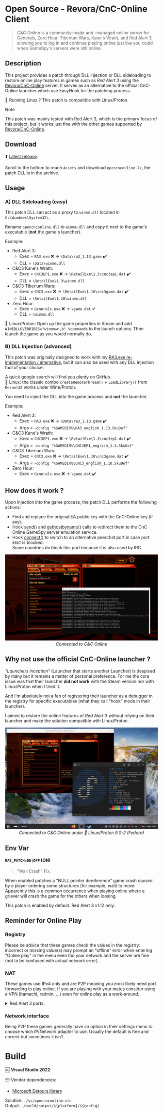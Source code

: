 # Open Source - Revora/CnC-Online Client

> C&C:Online is a community-made and -managed online server for Generals, Zero Hour, Tiberium Wars, Kane's Wrath, and Red Alert 3, allowing you to log in and continue playing online just like you could when GameSpy's servers were still online.

## Description

This project provides a patch through DLL injection or DLL sideloading to restore online play features in games such as *Red Alert 3* using the [Revora/CnC-Online](https://cnc-online.net/en/) server. It serves as an alternative to the official CnC-Online launcher which use EasyHook for the patching process. 

🐧 Running Linux ? This patch is compatible with Linux/Proton.

> [!NOTE]
> This patch was mainly tested with Red Alert 3, which is the primary focus of this project, but it works just fine with the other games supported by [Revora/CnC-Online](https://cnc-online.net/en/).

## Download

⬇️ [Latest release](https://github.com/xan105/CnC-Online/releases/latest).

Scroll to the bottom to reach `Assets` and download `opencnconline.7z`, the patch DLL is in the archive.

## Usage

### A) DLL Sideloading (easy)

This patch DLL can act as a proxy to `winmm.dll` located in `C:\Windows\System32\`.

Rename `opencnconline.dll` to `winmm.dll` and copy it next to the game's executable (**not** the game's launcher).

Example:

- Red Alert 3: 
    + Exec = `RA3.exe` ❌ -> `\Data\ra3_1.13.game` ✔️
    + DLL = `\Data\winmm.dll`
- C&C3 Kane's Wrath: 
    + Exec = `CNC3EP1.exe` ❌ -> `\RetailExe\1.3\cnc3ep1.dat` ✔️
    + DLL = `\RetailExe\1.3\winmm.dll`
- C&C3 Tiberium Wars: 
    + Exec = `CNC3.exe` ❌ -> `\RetailExe\1.10\cnc3game.dat` ✔️
    + DLL = `\RetailExe\1.10\winmm.dll`    
- Zero Hour: 
    + Exec = `Generals.exe` ❌ -> `\game.dat` ✔
    + DLL = `\winmm.dll`

🐧 Linux/Proton: Open up the game properties in Steam and add `WINEDLLOVERRIDES="winmm=n,b" %command%` to the launch options. Then launch the game as you would normally do.

### B) DLL Injection (advanced)

This patch was originally designed to work with my [RA3.exe re-implementation / alternative](https://github.com/xan105/RA3-Launcher), but it can also be used with any DLL injection tool of your choice.

A quick google search will find you plenty on GitHub.<br />
🐧 Linux: the classic combo `createRemoteThread()` + `LoadLibrary()` from `Kernel32` works under Wine/Proton.

You need to inject the DLL into the game process and **not** the launcher.

Example:

- Red Alert 3: 
    + Exec = `RA3.exe` ❌ -> `\Data\ra3_1.13.game` ✔️
    + Args = `-config "%GAMEDIR%\RA3_english_1.13.SkuDef"`
- C&C3 Kane's Wrath: 
    + Exec = `CNC3EP1.exe` ❌ -> `\RetailExe\1.3\cnc3ep1.dat` ✔️
    + Args = `-config "%GAMEDIR%\CNC3EP1_english_1.3.SkuDef"`
- C&C3 Tiberium Wars: 
    + Exec = `CNC3.exe` ❌ -> `\RetailExe\1.10\cnc3game.dat` ✔️
    + Args = `-config "%GAMEDIR%\CNC3_english_1.10.SkuDef"`
- Zero Hour: 
    + Exec = `Generals.exe` ❌ -> `\game.dat` ✔️

## How does it work ?

Upon injection into the game process, the patch DLL performs the following actions:

- Find and replace the original EA public key with the CnC-Online key (if any).
- Hook [send()](https://learn.microsoft.com/en-us/windows/win32/api/winsock2/nf-winsock2-send) and [gethostbyname()](https://learn.microsoft.com/en-us/windows/win32/api/winsock2/nf-winsock2-gethostbyname) calls to redirect them to the CnC Online GameSpy server emulation service.
- Hook [connect()](https://learn.microsoft.com/en-us/windows/win32/api/winsock2/nf-winsock2-connect) to switch to an alternative peerchat port in case port `6667` is blocked.<br /> Some countries do block this port because it is also used by IRC.

<p align="center">
  <img src="https://github.com/xan105/CnC-Online/raw/main/screenshot/welcome_back_commander.png">
  <em>Connected to C&C:Online</em>
</p>

## Why not use the official CnC-Online launcher ?

_"Launchers inception"_ (Launcher that starts another Launcher) is despised by many but it remains a matter of personal preference. 
For me the core issue was that their launcher **did not work** with the Steam version nor with Linux/Proton when I tried it.

And I'm absolutely not a fan of registering their launcher as a debugger in the registry for specific executables (what they call "hook" mode in their launcher).

I aimed to restore the online features of *Red Alert 3* without relying on their launcher and make the solution compatible with Linux/Proton.

<p align="center">
  <img src="https://github.com/xan105/CnC-Online/raw/main/screenshot/linux_proton.png">
  <em>Connected to C&C:Online under 🐧 Linux/Proton 9.0-2 (Fedora)</em>
</p>

## Env Var

#### `RA3_PATCH=ON|OFF` (ON)

> "Wall Crash" Fix.

When enabled patches a "NULL pointer dereference" game crash caused by a player ordering some structures (for example, wall) to move. Apparently this is a common occurrence when playing online where a griever will crash the game for the others when loosing.

This patch is enabled by default. Red Alert 3 v1.12 only.

## Reminder for Online Play

### Registry
  
  Please be advice that these games check the values in the registry: incorrect or missing value(s) may prompt an "offline" error when entering "Online play" in the menu even tho your network and the server are fine (not to be confused with actual network error).

### NAT

  These games use IPv4 only and are P2P meaning you most likely need port forwarding to play online.
  If you are playing with your mates consider using a VPN (hamachi, radmin, ...) even for online play as a work-around.
  
  <details>
  <summary>Red Alert 3 ports:</summary>

  |PORT|DESCRIPTION|
  |----|-----------|
  |TCP/3783|RA3 Voice Chat Port|
  |TCP/4321|RA3 Mangler Servers|
  |TCP/28900|RA3 Master Server List Request|
  |TCP/29900|GP Connection Manager|
  |TCP/29901|GP Search Manager|
  |TCP/16000|Backend Server|
  |UDP/6500|RA3 Query Port|
  |UDP/6515|RA3 Dplay UDP|
  |UDP/13139|RA3 Custom UDP Pings|
  |UDP/27900|RA3 Master Server UDP Heartbeat|
  |UDP/16000|Backend Server|

  </details>

### Network interface

  Being P2P these games generally have an option in their settings menu to choose which IP/Network adapter to use.
  Usually the default is fine and correct but sometimes it isn't.

Build
=====

🆚 **Visual Studio 2022**

📦 Vendor dependencies:
  - [Microsoft Detours library](https://github.com/microsoft/Detours)

Solution: `./vc/opencnconline.sln`<br />
Output: `./build/output/${platform}/${config}`

